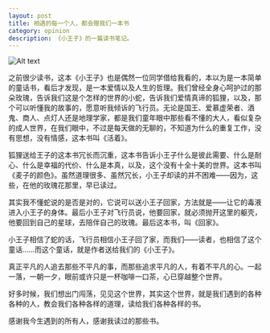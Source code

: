 ```yaml
---
layout: post
title: 相遇的每一个人，都会赠我们一本书
category: opinion
description: 《小王子》的一篇读书笔记。
---
```


![Alt text](http://xuchanggui.github.io/images//d1.jpg)

之前很少读书，这本《小王子》也是偶然一位同学借给我看的，本以为是一本简单的童话书，看后才发现，是一本爱情以及人生的哲理。我们曾经全身心呵护过的那朵玫瑰，告诉我们这是个怎样的世界的小蛇，告诉我们爱情真谛的狐狸，以及，那个可以听懂我的故事的，愿意听我倾诉的飞行员。无论是国王、爱慕虚荣者、酒鬼、商人、点灯人还是地理学家，都是我们童年眼中那些看不懂的大人，看似复杂的成人世界，在我们眼中，不过是每天做的无聊的，不知道为什么的重复工作，没有思想，没有情感，这本书叫《活着》。 

狐狸送给王子的这本书冗长而沉重，这本书告诉小王子什么是彼此需要、什么是耐心、什么是幸福的代价、什么是本真，以及，这个没有十全十美的世界。这本书叫《麦子的颜色》。虽然道理很多、虽然冗长，小王子却读的并不困难——因为，这些，在他的玫瑰花那里，早已读过。 

其实我不懂蛇说的是否是对的，它说可以送小王子回家，方法就是——让它的毒液进入小王子的身体。最后小王子对飞行员说，他要回家，就必须抛开这里的躯壳，他要回到自己的星球，去陪伴自己的玫瑰。最后这本书，叫《回家》。 

小王子相信了蛇的话，飞行员相信小王子回了家，而我们——读者，也相信了这个童话……而这个童话，就是作者送给我们的《小王子》。 

真正平凡的人追去那些不平凡的事，而那些追求平凡的人，有着不平凡的心。一起一落，一朝一夕，眼前或许只是一杯咖啡一口茶，心已穿越整个世界。 

好多时候，我们想出门闯荡，见见这个世界，其实这个世界，就是我们遇到的各种各种的人，教会我们各种各样的道理，读给我们各种各样的书。

感谢我今生遇到的所有人，感谢我读过的那些书。
